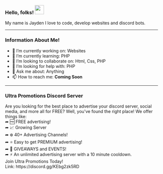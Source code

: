 ### Hello, folks! <img src="https://raw.githubusercontent.com/MartinHeinz/MartinHeinz/master/wave.gif" width="30px">

My name is Jayden I love to code, develop websites and discord bots.

---

### Information About Me!
- 🔭 I’m currently working on: Websites
- 🌱 I’m currently learning: PHP
- 👯 I’m looking to collaborate on: Html, Css, PHP
- 🤔 I’m looking for help with: PHP
- 💬 Ask me about: Anything
- 📫 How to reach me: **Coming Soon**

---

### Ultra Promotions Discord Server
<p>
 <!-- <a href="https://waylonwalker.com/latest"><img width="300" align='right' src="https://waylonwalker.com/latest.png?raw=true"></a> -->
</p>
Are you looking for the best place to advertise your discord server, social media,
and more all for FREE? Well, you've found the right place! We offer things like:
<br>
➦ 🆓 FREE advertising!
<br>
➦ 📈 Growing Server
<br>
➦ ❄️ 40+ Advertising Channels!
<br>
➦ ⭐ Easy to get PREMIUM advertising!
<br>
➦ 🎉 GIVEAWAYS and EVENTS!
<br>
➦ ⚡ An unlimited advertising server with a 10 minute cooldown.
<br>
Join Ultra Promotions Today! 
<br>
Link: https://discord.gg/KEbg2zk5RD
<br>
